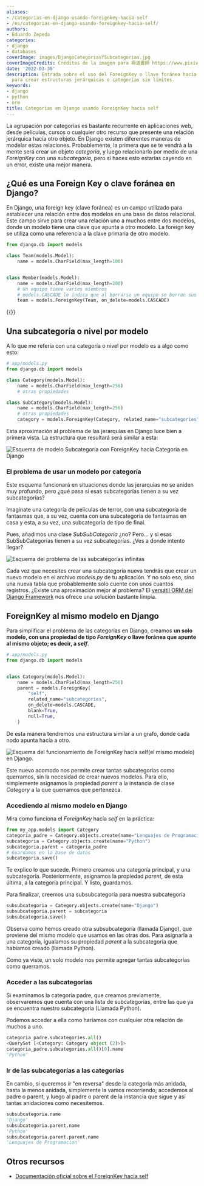 ```yaml
---
aliases:
- /categorias-en-django-usando-foreignkey-hacia-self
- /es/categorias-en-django-usando-foreignkey-hacia-self/
authors:
- Eduardo Zepeda
categories:
- django
- databases
coverImage: images/DjangoCategoriasYSubcategorias.jpg
coverImageCredits: Créditos de la imagen para 極道畫師 https://www.pixiv.net/en/users/7140895
date: '2022-03-30'
description: Entrada sobre el uso del ForeignKey o llave foránea hacia 'self' en Django
  para crear estructuras jerárquicas o categorías sin límites.
keywords:
- django
- python
- orm
title: Categorias en Django usando ForeignKey hacia self
---
```


La agrupación por categorías es bastante recurrente en aplicaciones web, desde películas, cursos o cualquier otro recurso que presente una relación jerárquica hacía otro objeto. En Django existen diferentes maneras de modelar estas relaciones. Probablemente, la primera que se te vendrá a la mente será crear un objeto _categoria_, y luego relacionarlo por medio de una _ForeignKey_ con una _subcategoria_, pero si haces esto estarías cayendo en un error, existe una mejor manera.

## ¿Qué es una Foreign Key o clave foránea en Django?

En Django, una foreign key (clave foránea) es un campo utilizado para establecer una relación entre dos modelos en una base de datos relacional. Este campo sirve para crear una relación uno a muchos entre dos modelos, donde un modelo tiene una clave que apunta a otro modelo. La foreign key se utiliza como una referencia a la clave primaria de otro modelo.

```python
from django.db import models

class Team(models.Model):
    name = models.CharField(max_length=100)


class Member(models.Model):
    name = models.CharField(max_length=200)
    # Un equipo tiene varios miembros
    # models.CASCADE le índica que al borrarse un equipo se borren sus miembros
    team = models.ForeignKey(Team, on_delete=models.CASCADE)
```

{{<ad>}}

## Una subcategoría o nivel por modelo

A lo que me refería con una categoría o nivel por modelo es a algo como esto:

```python
# app/models.py
from django.db import models

class Category(models.Model):
    name = models.CharField(max_length=256)
    # otras propiedades

class SubCategory(models.Model):
    name = models.CharField(max_length=256)
    # otras propiedades
    category = models.ForeignKey(Category, related_name="subcategories", blank=True, null=True, on_delete=models.CASCADE)
```

Esta aproximación al problema de las jerarquias en Django luce bien a primera vista. La estructura que resultará será similar a esta:

![Esquema de modelo Subcategoría con ForeignKey hacía Categoría en Django](images/CategoriaDjango-1.jpg)

### El problema de usar un modelo por categoría

Este esquema funcionará en situaciones donde las jerarquias no se aniden muy profundo, pero ¿qué pasa si esas subcategorías tienen a su vez subcategorías?

Imagínate una categoría de películas de terror, con una subcategoría de fantasmas que, a su vez, cuenta con una subcategoría de fantasmas en casa y esta, a su vez, una subcategoría de tipo de final.

Pues, añadimos una clase _SubSubCategoría_ ¿no? Pero... y si esas SubSubCategorías tienen a su vez subcategorías. ¿Ves a donde intento llegar?

![Esquema del problema de las subcategorías infinitas](images/ProblemaCategoriasDjango.jpg)

Cada vez que necesites crear una subcategoría nueva tendrás que crear un nuevo modelo en el archivo _models.py_ de tu aplicación. Y no solo eso, sino una nueva tabla que probablemente solo cuente con unos cuantos registros. ¿Existe una aproximación mejor al problema? El [versátil ORM del Django Framework](/es/django/por-que-deberias-usar-django-framework/) nos ofrece una solución bastante limpia.

## ForeignKey al mismo modelo en Django

Para simplificar el problema de las categorías en Django, creamos **un solo modelo, con una propiedad de tipo _ForeignKey_ o llave foránea que apunte al mismo objeto; es decir, a _self_**.

```python
# app/models.py
from django.db import models


class Category(models.Model):
    name = models.CharField(max_length=256)
    parent = models.ForeignKey(
        "self",
        related_name="subcategories",
        on_delete=models.CASCADE,
        blank=True,
        null=True,
    )
```

De esta manera tendremos una estructura similar a un grafo, donde cada nodo apunta hacía a otro.

![Esquema del funcionamiento de ForeignKey hacía self(el mismo modelo) en Django.](images/ForeignKeyASelfEsquemaDjango.jpg)

Este nuevo acomodo nos permite crear tantas subcategorías como querramos, sin la necesidad de crear nuevos modelos. Para ello, simplemente asignamos la propiedad _parent_ a la instancia de clase _Category_ a la que querramos que pertenezca.

### Accediendo al mismo modelo en Django

Mira como funciona el _ForeignKey_ hacía _self_ en la práctica:

```python
from my_app.models import Category
categoria_padre = Category.objects.create(name="Lenguajes de Programacion")
subcategoria = Category.objects.create(name="Python")
subcategoria.parent = categoria_padre
# Guardamos en la base de datos
subcategoria.save()
```

Te explico lo que sucede. Primero creamos una categoría principal, y una subcategoría. Posteriormente, asignamos la propiedad _parent,_ de esta última, a la categoría principal. Y listo, guardamos.

Para finalizar, creemos una subsubcategoría para nuestra subcategoría

```python
subsubcategoria = Category.objects.create(name="Django")
subsubcategoria.parent = subcategoria
subsubcategoria.save()
```

Observa como hemos creado otra subsubcategoría (llamada Django), que proviene del mismo modelo que usamos en las otras dos. Para asignarla a una categoría, igualamos su propiedad _parent_ a la subcategoria que habiamos creado (llamada Python).

Como ya viste, un solo modelo nos permite agregar tantas subcategorías como querramos.

### Acceder a las subcategorías

Si examinamos la categoría padre, que creamos previamente, observaremos que cuenta con una lista de subcategorías, entre las que ya se encuentra nuestro subcategoría (Llamada Python).

Podemos acceder a ella como haríamos con cualquier otra relación de muchos a uno.

```python
categoria_padre.subcategories.all()
<QuerySet [<Category: Category object (2)>]>
categoria_padre.subcategories.all()[0].name
'Python'
```

### Ir de las subcategorías a las categorías

En cambio, si queremos ir "en reversa" desde la categoría más anidada, hasta la menos anidada, simplemente la vamos recorriendo; accedemos al padre o parent, y luego al padre o parent de la instancia que sigue y así tantas anidaciones como necesitemos.

```python
subsubcategoria.name
'Django'
subsubcategoria.parent.name
'Python'
subsubcategoria.parent.parent.name
'Lenguajes de Programacion'
```

## Otros recursos

- [Documentación oficial sobre el ForeignKey hacia self](https://docs.djangoproject.com/en/4.0/ref/models/fields/)
